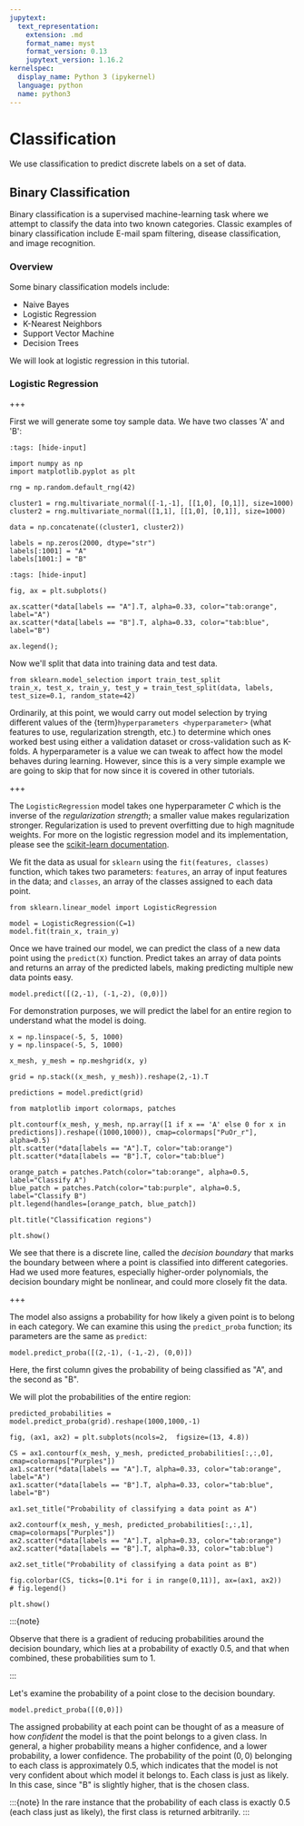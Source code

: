 ```yaml
---
jupytext:
  text_representation:
    extension: .md
    format_name: myst
    format_version: 0.13
    jupytext_version: 1.16.2
kernelspec:
  display_name: Python 3 (ipykernel)
  language: python
  name: python3
---
```


# Classification

We use classification to predict discrete labels on a set of data.

## Binary Classification

Binary classification is a supervised machine-learning task where we attempt to classify the data into two known categories. Classic examples of binary classification include E-mail spam filtering, disease classification, and image recognition.

### Overview

Some binary classification models include:
* Naive Bayes
* Logistic Regression
* K-Nearest Neighbors
* Support Vector Machine
* Decision Trees

We will look at logistic regression in this tutorial.

### Logistic Regression

+++

First we will generate some toy sample data. We have two classes 'A' and 'B':

```{code-cell} ipython3
:tags: [hide-input]

import numpy as np
import matplotlib.pyplot as plt

rng = np.random.default_rng(42)
```

```{code-cell} ipython3
cluster1 = rng.multivariate_normal([-1,-1], [[1,0], [0,1]], size=1000)
cluster2 = rng.multivariate_normal([1,1], [[1,0], [0,1]], size=1000)

data = np.concatenate((cluster1, cluster2))

labels = np.zeros(2000, dtype="str")
labels[:1001] = "A"
labels[1001:] = "B"
```

```{code-cell} ipython3
:tags: [hide-input]

fig, ax = plt.subplots()

ax.scatter(*data[labels == "A"].T, alpha=0.33, color="tab:orange", label="A")
ax.scatter(*data[labels == "B"].T, alpha=0.33, color="tab:blue", label="B")

ax.legend();
```

Now we'll split that data into training data and test data.

```{code-cell} ipython3
from sklearn.model_selection import train_test_split
train_x, test_x, train_y, test_y = train_test_split(data, labels, test_size=0.1, random_state=42)
```

Ordinarily, at this point, we would carry out model selection by trying different values of the {term}`hyperparameters <hyperparameter>` (what features to use, regularization strength, etc.) to determine which ones worked best using either a validation dataset or cross-validation such as K-folds. A hyperparameter is a value we can tweak to affect how the model behaves during learning. However, since this is a very simple example we are going to skip that for now since it is covered in other tutorials.

+++

The `LogisticRegression` model takes one hyperparameter $C$ which is the inverse of the *regularization strength*; a smaller value makes regularization stronger. Regularization is used to prevent overfitting due to high magnitude weights. For more on the logistic regression model and its implementation, please see the [scikit-learn documentation](https://scikit-learn.org/stable/modules/generated/sklearn.linear_model.LogisticRegression.html).

We fit the data as usual for `sklearn` using the `fit(features, classes)` function, which takes two parameters: `features`, an array of input features in the data; and `classes`, an array of the classes assigned to each data point.

```{code-cell} ipython3
from sklearn.linear_model import LogisticRegression

model = LogisticRegression(C=1)
model.fit(train_x, train_y)
```

Once we have trained our model, we can predict the class of a new data point using the `predict(X)` function. Predict takes an array of data points and returns an array of the predicted labels, making predicting multiple new data points easy.

```{code-cell} ipython3
model.predict([(2,-1), (-1,-2), (0,0)])
```

For demonstration purposes, we will predict the label for an entire region to understand what the model is doing.

```{code-cell} ipython3
x = np.linspace(-5, 5, 1000)
y = np.linspace(-5, 5, 1000)

x_mesh, y_mesh = np.meshgrid(x, y)

grid = np.stack((x_mesh, y_mesh)).reshape(2,-1).T

predictions = model.predict(grid)
```

```{code-cell} ipython3
from matplotlib import colormaps, patches

plt.contourf(x_mesh, y_mesh, np.array([1 if x == 'A' else 0 for x in predictions]).reshape((1000,1000)), cmap=colormaps["PuOr_r"], alpha=0.5)
plt.scatter(*data[labels == "A"].T, color="tab:orange")
plt.scatter(*data[labels == "B"].T, color="tab:blue")

orange_patch = patches.Patch(color="tab:orange", alpha=0.5, label="Classify A")
blue_patch = patches.Patch(color="tab:purple", alpha=0.5, label="Classify B")
plt.legend(handles=[orange_patch, blue_patch])

plt.title("Classification regions")

plt.show()
```

We see that there is a discrete line, called the *decision boundary* that marks the boundary between where a point is classified into different categories. Had we used more features, especially higher-order polynomials, the decision boundary might be nonlinear, and could more closely fit the data.

+++

The model also assigns a probability for how likely a given point is to belong in each category. We can examine this using the `predict_proba` function; its parameters are the same as `predict`:

```{code-cell} ipython3
model.predict_proba([(2,-1), (-1,-2), (0,0)])
```

Here, the first column gives the probability of being classified as "A", and the second as "B".

We will plot the probabilities of the entire region:

```{code-cell} ipython3
predicted_probabilities = model.predict_proba(grid).reshape(1000,1000,-1)

fig, (ax1, ax2) = plt.subplots(ncols=2,  figsize=(13, 4.8))

CS = ax1.contourf(x_mesh, y_mesh, predicted_probabilities[:,:,0], cmap=colormaps["Purples"])
ax1.scatter(*data[labels == "A"].T, alpha=0.33, color="tab:orange", label="A")
ax1.scatter(*data[labels == "B"].T, alpha=0.33, color="tab:blue", label="B")

ax1.set_title("Probability of classifying a data point as A")

ax2.contourf(x_mesh, y_mesh, predicted_probabilities[:,:,1], cmap=colormaps["Purples"])
ax2.scatter(*data[labels == "A"].T, alpha=0.33, color="tab:orange")
ax2.scatter(*data[labels == "B"].T, alpha=0.33, color="tab:blue")

ax2.set_title("Probability of classifying a data point as B")

fig.colorbar(CS, ticks=[0.1*i for i in range(0,11)], ax=(ax1, ax2))
# fig.legend()

plt.show()
```

:::{note}

Observe that there is a gradient of reducing probabilities around the decision boundary, which lies at a probability of exactly 0.5, and that when combined, these probabilities sum to 1.

:::

Let's examine the probability of a point close to the decision boundary.

```{code-cell} ipython3
model.predict_proba([(0,0)])
```

The assigned probability at each point can be thought of as a measure of how *confident* the model is that the point belongs to a given class. In general, a higher probability means a higher confidence, and a lower probability, a lower confidence. The probability of the point $(0,0)$ belonging to each class is approximately 0.5, which indicates that the model is not very confident about which model it belongs to. Each class is just as likely. In this case, since "B" is slightly higher, that is the chosen class.

:::{note}
In the rare instance that the probability of each class is exactly 0.5 (each class just as likely), the first class is returned arbitrarily.
:::
